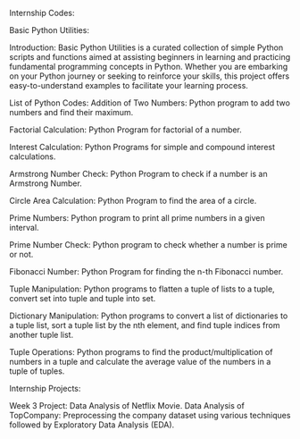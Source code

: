 Internship Codes:

Basic Python Utilities:

Introduction: Basic Python Utilities is a curated collection of simple Python scripts and functions aimed at assisting beginners in learning and practicing fundamental programming concepts in Python. Whether you are embarking on your Python journey or seeking to reinforce your skills, this project offers easy-to-understand examples to facilitate your learning process.

List of Python Codes:
Addition of Two Numbers: Python program to add two numbers and find their maximum.

Factorial Calculation: Python Program for factorial of a number.

Interest Calculation: Python Programs for simple and compound interest calculations.

Armstrong Number Check: Python Program to check if a number is an Armstrong Number.

Circle Area Calculation: Python Program to find the area of a circle.

Prime Numbers: Python program to print all prime numbers in a given interval.

Prime Number Check: Python program to check whether a number is prime or not.

Fibonacci Number: Python Program for finding the n-th Fibonacci number.

Tuple Manipulation: Python programs to flatten a tuple of lists to a tuple, convert set into tuple and tuple into set.

Dictionary Manipulation: Python programs to convert a list of dictionaries to a tuple list, sort a tuple list by the nth element, and find tuple indices from another tuple list.

Tuple Operations: Python programs to find the product/multiplication of numbers in a tuple and calculate the average value of the numbers in a tuple of tuples.

Internship Projects:

Week 3 Project: Data Analysis of Netflix Movie.
Data Analysis of TopCompany: Preprocessing the company dataset using various techniques followed by Exploratory Data Analysis (EDA).
